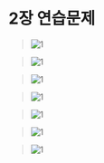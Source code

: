 # 2장 연습문제

>![1](/img2/2-1.jpg)

>![1](/img2/2-2.jpg)

>![1](/img2/2-3.jpg)

>![1](/img2/2-4.jpg)

>![1](/img2/2-5.jpg)

>![1](/img2/2-6.jpg)

>![1](/img2/2-7.jpg)
